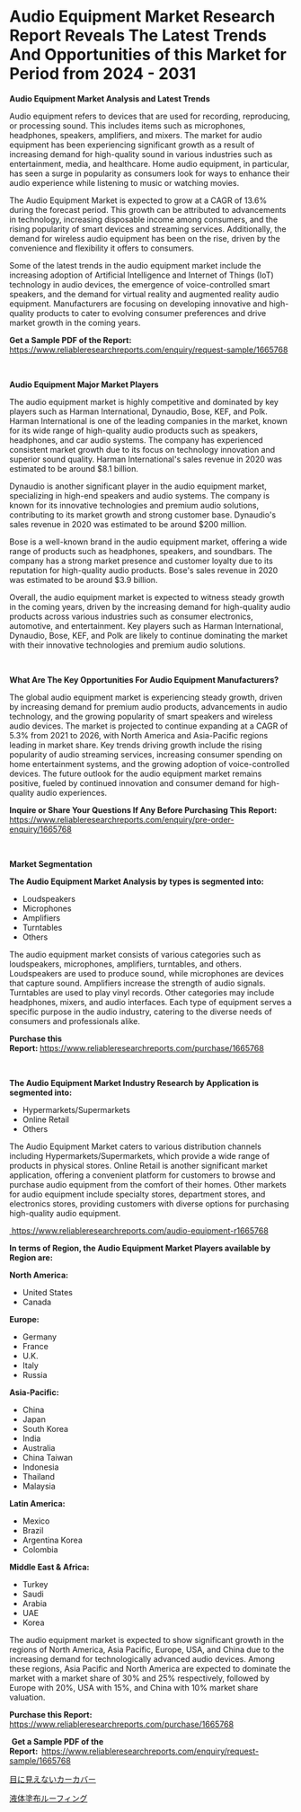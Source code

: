 <p><h1>Audio Equipment Market Research Report Reveals The Latest Trends And Opportunities of this Market for Period from 2024 - 2031</h1></p><p><strong>Audio Equipment Market Analysis and Latest Trends</strong></p>
<p><p>Audio equipment refers to devices that are used for recording, reproducing, or processing sound. This includes items such as microphones, headphones, speakers, amplifiers, and mixers. The market for audio equipment has been experiencing significant growth as a result of increasing demand for high-quality sound in various industries such as entertainment, media, and healthcare. Home audio equipment, in particular, has seen a surge in popularity as consumers look for ways to enhance their audio experience while listening to music or watching movies.</p><p>The Audio Equipment Market is expected to grow at a CAGR of 13.6% during the forecast period. This growth can be attributed to advancements in technology, increasing disposable income among consumers, and the rising popularity of smart devices and streaming services. Additionally, the demand for wireless audio equipment has been on the rise, driven by the convenience and flexibility it offers to consumers.</p><p>Some of the latest trends in the audio equipment market include the increasing adoption of Artificial Intelligence and Internet of Things (IoT) technology in audio devices, the emergence of voice-controlled smart speakers, and the demand for virtual reality and augmented reality audio equipment. Manufacturers are focusing on developing innovative and high-quality products to cater to evolving consumer preferences and drive market growth in the coming years.</p></p>
<p><strong>Get a Sample PDF of the Report:&nbsp;</strong> <a href="https://www.reliableresearchreports.com/enquiry/request-sample/1665768">https://www.reliableresearchreports.com/enquiry/request-sample/1665768</a></p>
<p>&nbsp;</p>
<p><strong>Audio Equipment Major Market Players</strong></p>
<p><p>The audio equipment market is highly competitive and dominated by key players such as Harman International, Dynaudio, Bose, KEF, and Polk. Harman International is one of the leading companies in the market, known for its wide range of high-quality audio products such as speakers, headphones, and car audio systems. The company has experienced consistent market growth due to its focus on technology innovation and superior sound quality. Harman International's sales revenue in 2020 was estimated to be around $8.1 billion.</p><p>Dynaudio is another significant player in the audio equipment market, specializing in high-end speakers and audio systems. The company is known for its innovative technologies and premium audio solutions, contributing to its market growth and strong customer base. Dynaudio's sales revenue in 2020 was estimated to be around $200 million.</p><p>Bose is a well-known brand in the audio equipment market, offering a wide range of products such as headphones, speakers, and soundbars. The company has a strong market presence and customer loyalty due to its reputation for high-quality audio products. Bose's sales revenue in 2020 was estimated to be around $3.9 billion.</p><p>Overall, the audio equipment market is expected to witness steady growth in the coming years, driven by the increasing demand for high-quality audio products across various industries such as consumer electronics, automotive, and entertainment. Key players such as Harman International, Dynaudio, Bose, KEF, and Polk are likely to continue dominating the market with their innovative technologies and premium audio solutions.</p></p>
<p>&nbsp;</p>
<p><strong>What Are The Key Opportunities For Audio Equipment Manufacturers?</strong></p>
<p><p>The global audio equipment market is experiencing steady growth, driven by increasing demand for premium audio products, advancements in audio technology, and the growing popularity of smart speakers and wireless audio devices. The market is projected to continue expanding at a CAGR of 5.3% from 2021 to 2026, with North America and Asia-Pacific regions leading in market share. Key trends driving growth include the rising popularity of audio streaming services, increasing consumer spending on home entertainment systems, and the growing adoption of voice-controlled devices. The future outlook for the audio equipment market remains positive, fueled by continued innovation and consumer demand for high-quality audio experiences.</p></p>
<p><strong>Inquire or Share Your Questions If Any Before Purchasing This Report:</strong> <a href="https://www.reliableresearchreports.com/enquiry/pre-order-enquiry/1665768">https://www.reliableresearchreports.com/enquiry/pre-order-enquiry/1665768</a></p>
<p>&nbsp;</p>
<p><strong>Market Segmentation</strong></p>
<p><strong>The Audio Equipment Market Analysis by types is segmented into:</strong></p>
<p><ul><li>Loudspeakers</li><li>Microphones</li><li>Amplifiers</li><li>Turntables</li><li>Others</li></ul></p>
<p><p>The audio equipment market consists of various categories such as loudspeakers, microphones, amplifiers, turntables, and others. Loudspeakers are used to produce sound, while microphones are devices that capture sound. Amplifiers increase the strength of audio signals. Turntables are used to play vinyl records. Other categories may include headphones, mixers, and audio interfaces. Each type of equipment serves a specific purpose in the audio industry, catering to the diverse needs of consumers and professionals alike.</p></p>
<p><strong>Purchase this Report:&nbsp;</strong><a href="https://www.reliableresearchreports.com/purchase/1665768">https://www.reliableresearchreports.com/purchase/1665768</a></p>
<p>&nbsp;</p>
<p><strong>The Audio Equipment Market Industry Research by Application is segmented into:</strong></p>
<p><ul><li>Hypermarkets/Supermarkets</li><li>Online Retail</li><li>Others</li></ul></p>
<p><p>The Audio Equipment Market caters to various distribution channels including Hypermarkets/Supermarkets, which provide a wide range of products in physical stores. Online Retail is another significant market application, offering a convenient platform for customers to browse and purchase audio equipment from the comfort of their homes. Other markets for audio equipment include specialty stores, department stores, and electronics stores, providing customers with diverse options for purchasing high-quality audio equipment.</p></p>
<p><a href="https://www.reliableresearchreports.com/audio-equipment-r1665768">&nbsp;https://www.reliableresearchreports.com/audio-equipment-r1665768</a></p>
<p><strong>In terms of Region, the Audio Equipment Market Players available by Region are:</strong></p>
<p>
    <p> <strong> North America: </strong>
        <ul>
            <li>United States</li>
            <li>Canada</li>
        </ul>
        </p> 
    <p> <strong> Europe: </strong>
        <ul>
            <li>Germany</li>
            <li>France</li>
            <li>U.K.</li>
            <li>Italy</li>
            <li>Russia</li>
        </ul>
        </p> 
    <p> <strong> Asia-Pacific: </strong>
        <ul>
            <li>China</li>
            <li>Japan</li>
            <li>South Korea</li>
            <li>India</li>
            <li>Australia</li>
            <li>China Taiwan</li>
            <li>Indonesia</li>
            <li>Thailand</li>
            <li>Malaysia</li>
        </ul>
        </p> 
    <p> <strong> Latin America: </strong>
        <ul>
            <li>Mexico</li>
            <li>Brazil</li>
            <li>Argentina Korea</li>
            <li>Colombia</li>
        </ul>
        </p> 
    <p> <strong> Middle East & Africa: </strong>
        <ul>
            <li>Turkey</li>
            <li>Saudi</li>
            <li>Arabia</li>
            <li>UAE</li>
            <li>Korea</li>
        </ul>
    </p>
    </p>
<p><p>The audio equipment market is expected to show significant growth in the regions of North America, Asia Pacific, Europe, USA, and China due to the increasing demand for technologically advanced audio devices. Among these regions, Asia Pacific and North America are expected to dominate the market with a market share of 30% and 25% respectively, followed by Europe with 20%, USA with 15%, and China with 10% market share valuation.</p></p>
<p><strong>Purchase this Report: </strong><a href="https://www.reliableresearchreports.com/purchase/1665768">https://www.reliableresearchreports.com/purchase/1665768</a></p>
<p>&nbsp;<strong>Get a Sample PDF of the Report:&nbsp;&nbsp;</strong><a href="https://www.reliableresearchreports.com/enquiry/request-sample/1665768">https://www.reliableresearchreports.com/enquiry/request-sample/1665768</a></p>
<p><strong></strong></p>
<p><p><a href="https://github.com/lababdou/Market-Research-Report-List-3/blob/main/932506628421.md">目に見えないカーカバー</a></p><p><a href="https://medium.com/@orlohagenes_12279/%E6%B6%B2%E4%BD%93%E5%A1%97%E5%B8%83%E5%B1%8B%E6%A0%B9%E5%B8%82%E5%A0%B4-%E7%AB%B6%E4%BA%89%E5%88%86%E6%9E%90-%E5%B8%82%E5%A0%B4%E3%83%88%E3%83%AC%E3%83%B3%E3%83%89-2031%E5%B9%B4%E3%81%BE%E3%81%A7%E3%81%AE%E4%BA%88%E6%B8%AC-d5c931f44c04">液体塗布ルーフィング</a></p></p>